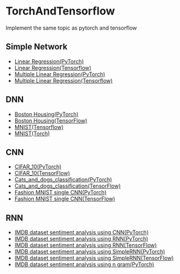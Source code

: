 # TorchAndTensorflow

Implement the same topic as pytorch and tensorflow

## Simple Network  

* [Linear Regression(PyTorch)](https://github.com/galaxy1014/TorchAndTensorflow/blob/main/Simple%20Network/Linear%20Regression(PyTorch).py)  
* [Linear Regression(Tensorflow)](https://github.com/galaxy1014/TorchAndTensorflow/blob/main/Simple%20Network/Linear%20Regression(Tensorflow).py)  
* [Multiple Linear Regression(PyTorch)](https://github.com/galaxy1014/TorchAndTensorflow/blob/main/Simple%20Network/Multiple%20Linear%20Regression(PyTorch).py)  
* [Multiple Linear Regression(Tensorflow)](https://github.com/galaxy1014/TorchAndTensorflow/blob/main/Simple%20Network/Multiple%20Linear%20Regression(Tensorflow).py)  

## DNN  

* [Boston Housing(PyTorch)](https://github.com/galaxy1014/TorchAndTensorflow/blob/main/DNN/Boston%20Housing(PyTorch).py)  
* [Boston Housing(TensorFlow)](https://github.com/galaxy1014/TorchAndTensorflow/blob/main/DNN/Boston%20Housing(TensorFlow).py)  
* [MNIST(Tensorflow)](https://github.com/galaxy1014/TorchAndTensorflow/blob/main/DNN/MNIST(Tensorflow).py)  
* [MNIST(Torch)](https://github.com/galaxy1014/TorchAndTensorflow/blob/main/DNN/MNIST(Torch).py)  

## CNN  

* [CIFAR_10(PyTorch)](https://github.com/galaxy1014/TorchAndTensorflow/blob/main/CNN/CIFAR_10(PyTorch).py)  
* [CIFAR_10(TensorFlow)](https://github.com/galaxy1014/TorchAndTensorflow/blob/main/CNN/CIFAR_10(TensorFlow).py)  
* [Cats_and_dogs_classification(PyTorch)](https://github.com/galaxy1014/TorchAndTensorflow/blob/main/CNN/Cats_and_dogs_classification(PyTorch).py)  
* [Cats_and_dogs_classification(TensorFlow)](https://github.com/galaxy1014/TorchAndTensorflow/blob/main/CNN/Cats_and_dogs_classification(TensorFlow).py)  
* [Fashion MNIST single CNN(PyTorch)](https://github.com/galaxy1014/TorchAndTensorflow/blob/main/CNN/Fashion%20MNIST%20single%20CNN(PyTorch).py)  
* [Fashion MNIST single CNN(TensorFlow)](https://github.com/galaxy1014/TorchAndTensorflow/blob/main/CNN/Fashion%20MNIST%20single%20CNN(TensorFlow).py)  

## RNN  

* [IMDB dataset sentiment analysis using CNN(PyTorch)](https://github.com/galaxy1014/TorchAndTensorflow/blob/main/RNN/IMDB%20dataset%20sentiment%20analysis%20using%20CNN(PyTorch).py)  
* [IMDB dataset sentiment analysis using RNN(PyTorch)](https://github.com/galaxy1014/TorchAndTensorflow/blob/main/RNN/IMDB%20dataset%20sentiment%20analysis%20using%20RNN(PyTorch).py)  
* [IMDB dataset sentiment analysis using RNN(TensorFlow)](https://github.com/galaxy1014/TorchAndTensorflow/blob/main/RNN/IMDB%20dataset%20sentiment%20analysis%20using%20RNN(TensorFlow).py)  
* [IMDB dataset sentiment analysis using SimpleRNN(PyTorch)](https://github.com/galaxy1014/TorchAndTensorflow/blob/main/RNN/IMDB%20dataset%20sentiment%20analysis%20using%20SimpleRNN(PyTorch).py)  
* [IMDB dataset sentiment analysis using SimpleRNN(TensorFlow)](https://github.com/galaxy1014/TorchAndTensorflow/blob/main/RNN/IMDB%20dataset%20sentiment%20analysis%20using%20SimpleRNN(TensorFlow).py)  
* [IMDB dataset sentiment analysis using n gram(PyTorch)](https://github.com/galaxy1014/TorchAndTensorflow/blob/main/RNN/IMDB%20dataset%20sentiment%20analysis%20using%20n%20gram(PyTorch).py)
